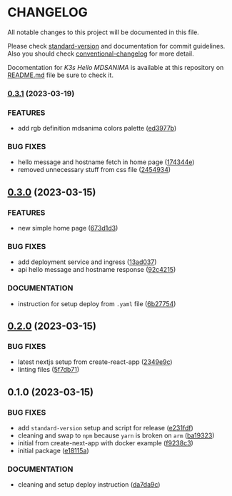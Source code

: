 # CHANGELOG

All notable changes to this project will be documented in this file.

Please check [standard-version](https://github.com/conventional-changelog/standard-version)
and documentation for commit guidelines. Also you should check
[conventional-changelog](https://github.com/mdsanima/conventional-changelog) for more detail.

Docomentation for _K3s Hello MDSANIMA_ is available at this repository on [README.md](README.md)
file be sure to check it.

### [0.3.1](https://github.com/mdsanima-lab/k3s-kube-demo/compare/@apps/k3s-hello-mdsanima@0.3.0...@apps/k3s-hello-mdsanima@0.3.1) (2023-03-19)


### FEATURES

* add rgb definition mdsanima colors palette ([ed3977b](https://github.com/mdsanima-lab/k3s-kube-demo/commit/ed3977b78a0923e03ffb5f7a53ef48a2a1b944f0))


### BUG FIXES

* hello message and hostname fetch in home page ([174344e](https://github.com/mdsanima-lab/k3s-kube-demo/commit/174344eefb80aefca14df64ff745ca37fda97536))
* removed unnecessary stuff from css file ([2454934](https://github.com/mdsanima-lab/k3s-kube-demo/commit/24549348be1e41443e177597914a30dd280274cd))

## [0.3.0](https://github.com/mdsanima-lab/k3s-kube-demo/compare/@apps/k3s-hello-mdsanima@0.2.0...@apps/k3s-hello-mdsanima@0.3.0) (2023-03-15)


### FEATURES

* new simple home page ([673d1d3](https://github.com/mdsanima-lab/k3s-kube-demo/commit/673d1d3add872493b8ddeca03ed5b0afb18693bc))


### BUG FIXES

* add deployment service and ingress ([13ad037](https://github.com/mdsanima-lab/k3s-kube-demo/commit/13ad03738daf7e01da525406fb56450c46d9efec))
* api hello message and hostname response ([92c4215](https://github.com/mdsanima-lab/k3s-kube-demo/commit/92c42151f99de4151acd4709401fad6a04f70b29))


### DOCUMENTATION

* instruction for setup deploy from `.yaml` file ([6b27754](https://github.com/mdsanima-lab/k3s-kube-demo/commit/6b27754e4edb432007a0edf6b7264933683489da))

## [0.2.0](https://github.com/mdsanima-lab/k3s-kube-demo/compare/@apps/k3s-hello-mdsanima@0.1.0...@apps/k3s-hello-mdsanima@0.2.0) (2023-03-15)


### BUG FIXES

* latest nextjs setup from create-react-app ([2349e9c](https://github.com/mdsanima-lab/k3s-kube-demo/commit/2349e9c0b45b2bf75701924cb57cf0a7d03cd6db))
* linting files ([5f7db71](https://github.com/mdsanima-lab/k3s-kube-demo/commit/5f7db7100fa0e4068d7fc71a34307260d9edc46f))

## 0.1.0 (2023-03-15)


### BUG FIXES

* add `standard-version` setup and script for release ([e231fdf](https://github.com/mdsanima-lab/k3s-kube-demo/commit/e231fdf2407ab497f54043591264e199ebe4ea91))
* cleaning and swap to `npm` because `yarn` is broken on `arm` ([ba19323](https://github.com/mdsanima-lab/k3s-kube-demo/commit/ba193236796bcc1ac74eb1e547c3afde7445ede8))
* initial from create-next-app with docker example ([f9238c3](https://github.com/mdsanima-lab/k3s-kube-demo/commit/f9238c3206a742f8664a879c4bf9f13ebd847ed2))
* initial package ([e18115a](https://github.com/mdsanima-lab/k3s-kube-demo/commit/e18115abb545b3026f467137503575611ebb1bd1))


### DOCUMENTATION

* cleaning and setup deploy instruction ([da7da9c](https://github.com/mdsanima-lab/k3s-kube-demo/commit/da7da9cfb95cad51a6afb2232f07c24a11769ca8))
